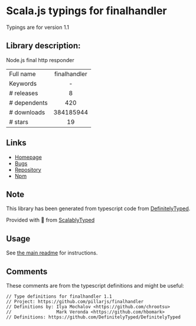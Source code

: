 
# Scala.js typings for finalhandler

Typings are for version 1.1

## Library description:
Node.js final http responder

|                    |                 |
| ------------------ | :-------------: |
| Full name          | finalhandler |
| Keywords           | - |
| # releases         | 8 |
| # dependents       | 420 |
| # downloads        | 384185944 |
| # stars            | 19 |

## Links
- [Homepage](https://github.com/pillarjs/finalhandler#readme)
- [Bugs](https://github.com/pillarjs/finalhandler/issues)
- [Repository](https://github.com/pillarjs/finalhandler)
- [Npm](https://www.npmjs.com/package/finalhandler)
    


## Note
This library has been generated from typescript code from [DefinitelyTyped](https://definitelytyped.org).

Provided with :purple_heart: from [ScalablyTyped](https://github.com/oyvindberg/ScalablyTyped)

## Usage
See [the main readme](../../readme.md) for instructions.

## Comments

These comments are from the typescript definitions and might be useful:
```
// Type definitions for finalhandler 1.1
// Project: https://github.com/pillarjs/finalhandler
// Definitions by: Ilya Mochalov <https://github.com/chrootsu>
//                 Mark Veronda <https://github.com/hbomark>
// Definitions: https://github.com/DefinitelyTyped/DefinitelyTyped

```

